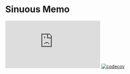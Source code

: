 # Sinuous Memo

![Badge size](https://img.badgesize.io/https://unpkg.com/sinuous/dist/memo.min.js?compression=gzip&label=gzip&style=flat-square)
[![codecov](https://img.shields.io/codecov/c/github/luwes/sinuous/data.svg?style=flat-square)](https://codecov.io/gh/luwes/sinuous)

